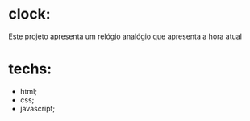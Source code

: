 # clock:
Este projeto apresenta um relógio analógio que apresenta a hora atual

# techs:

- html;
- css;
- javascript;

